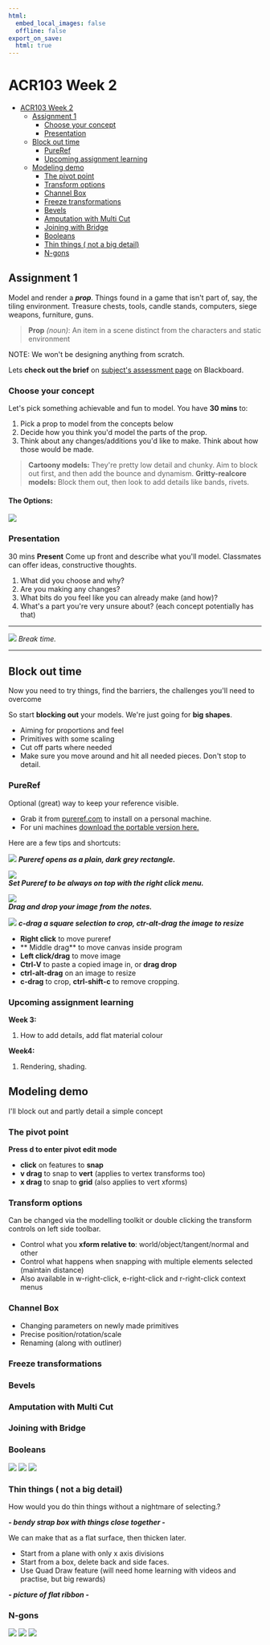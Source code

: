 ```yaml
---
html:
  embed_local_images: false
  offline: false
export_on_save:
  html: true
---
```

# ACR103 Week 2

<!-- @import "[TOC]" {cmd="toc" depthFrom=1 depthTo=2 orderedList=false} -->

<!-- code_chunk_output -->

- [ACR103 Week 2](#acr103-week-2)
  - [Assignment 1](#assignment-1)
    - [Choose your concept](#choose-your-concept)
    - [Presentation](#presentation)
  - [Block out time](#block-out-time)
    - [PureRef](#pureref)
    - [Upcoming assignment learning](#upcoming-assignment-learning)
  - [Modeling demo](#modeling-demo)
    - [The pivot point](#the-pivot-point)
    - [Transform options](#transform-options)
    - [Channel Box](#channel-box)
    - [Freeze transformations](#freeze-transformations)
    - [Bevels](#bevels)
    - [Amputation with Multi Cut](#amputation-with-multi-cut)
    - [Joining with Bridge](#joining-with-bridge)
    - [Booleans](#booleans)
    - [Thin things ( not a big detail)](#thin-things--not-a-big-detail)
    - [N-gons](#n-gons)

<!-- /code_chunk_output -->




## Assignment 1
Model and render a _**prop**_. Things found in a game that isn't part of, say, the tiling environment. Treasure chests, tools, candle stands, computers, siege weapons, furniture, guns.
> **Prop** _(noun)_: An item in a scene distinct from the characters and static environment

NOTE: We won't be designing anything from scratch.

Lets **check out the brief** on [subject's assessment page](https://laureate-au.blackboard.com/webapps/blackboard/content/listContentEditable.jsp?content_id=_8008757_1&course_id=_75841_1&mode=reset) on Blackboard.


### Choose your concept

Let's pick something achievable and fun to model. You have **30 mins** to:
1. Pick a prop to model from the concepts below
2. Decide how you think you'd model the parts of the prop.
3. Think about any changes/additions you'd like to make. Think about how those would be made.

> **Cartoony models:** They're pretty low detail and chunky. Aim to block out first, and then add the bounce and dynamism.
> **Gritty-realcore models:** Block them out, then look to add details like bands, rivets.

#### The Options:
![](assets/week2/assess_1_concepts_a.png)


### Presentation

30 mins **Present** Come up front and describe what you'll model. Classmates can offer ideas, constructive thoughts.
  1. What did you choose and why?
  2. Are you making any changes?
  3. What bits do you feel like you can already make (and how)?
  4. What's a part you're very unsure about? (each concept potentially has that)

---
![](assets/index/break_tea_1.gif)
_Break time._

---

## Block out time
Now you need to try things, find the barriers, the challenges you'll need to overcome

So start **blocking out** your models. We're just going for **big shapes**.
  - Aiming for proportions and feel
  - Primitives with some scaling
  - Cut off parts where needed
  - Make sure you move around and hit all needed pieces. Don't stop to detail.

### PureRef

Optional (great) way to keep your reference visible. 
* Grab it from [pureref.com](http://www.pureref.com) to install on a personal machine.
* For uni machines [download the portable version here.](https://www.dropbox.com/s/vx9ggk74018p2bl/PureRefPortable_192.zip?dl=1)

Here are a few tips and shortcuts:

![](assets/week2/pureref_blank.png)
**_Pureref opens as a plain, dark grey rectangle._**

![](assets/week2/pureref_on_top.png)  
**_Set Pureref to be always on top with the right click menu._**

![](assets/week2/pureref_drop_image.png)  
**_Drag and drop your image from the notes._**

![](assets/week2/pureref_crop.png)
_**c-drag a square selection to crop, ctr-alt-drag the image to resize**_

* **Right click** to move pureref
* ** Middle drag** to move canvas inside program
* **Left click/drag** to move image
* **Ctrl-V** to paste a copied image in, or **drag drop**
* **ctrl-alt-drag** on an image to resize
* **c-drag** to crop, **ctrl-shift-c** to remove cropping.


### Upcoming assignment learning

**Week 3:**
  1. How to add details, add flat material colour

**Week4:**
  1. Rendering, shading.

## Modeling demo

I'll block out and partly detail a simple concept

### The pivot point

**Press d to enter pivot edit mode**
  - **click** on features to **snap**
  - **v drag** to snap to **vert** (applies to vertex transforms too)
  - **x drag** to snap to **grid** (also applies to vert xforms)

### Transform options

Can be changed via the modelling toolkit or double clicking the transform controls on left side toolbar.
* Control what you **xform relative to**: world/object/tangent/normal and other
* Control what happens when snapping with multiple elements selected (maintain distance)
* Also available in w-right-click, e-right-click and r-right-click context menus

### Channel Box

* Changing parameters on newly made primitives
* Precise position/rotation/scale
* Renaming (along with outliner)

### Freeze transformations

### Bevels

### Amputation with Multi Cut

### Joining with Bridge

### Booleans

![](assets/week2/booleans_1.jpg)
![](assets/week2/booleans_2.png)
![](assets/week2/booleans_3.png)

### Thin things ( not a big detail)

How would you do thin things without a nightmare of selecting.?

_**- bendy strap box with things close together -**_

We can make that as a flat surface, then thicken later.
* Start from a plane with only x axis divisions
* Start from a box, delete back and side faces.
* Use Quad Draw feature (will need home learning with videos and practise, but big rewards)

_**- picture of flat ribbon -**_

### N-gons

![](assets/week2/ngons_1.png)
![](assets/week2/ngons_2.png)
![](assets/week2/ngons_3.png)

